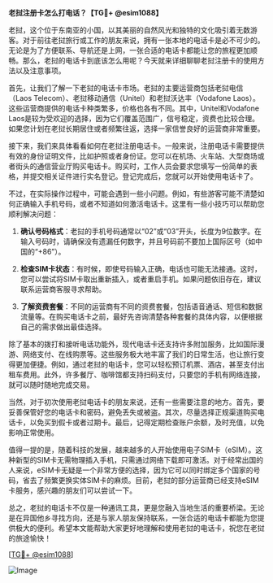 **老挝注册卡怎么打电话？【TG💪+ @esim1088】**

老挝，这个位于东南亚的小国，以其美丽的自然风光和独特的文化吸引着无数游客。对于前往老挝旅行或工作的朋友来说，拥有一张本地的电话卡是必不可少的。无论是为了方便联系、导航还是上网，一张合适的电话卡都能让您的旅程更加顺畅。那么，老挝的电话卡到底该怎么用呢？今天就来详细聊聊老挝注册卡的使用方法以及注意事项。

首先，让我们了解一下老挝的电话卡市场。老挝的主要运营商包括老挝电信（Laos Telecom）、老挝移动通信（Unitel）和老挝沃达丰（Vodafone Laos）。这些运营商提供的电话卡种类繁多，价格也各有不同。其中，Unitel和Vodafone Laos是较为受欢迎的选择，因为它们覆盖范围广，信号稳定，资费也比较合理。如果您计划在老挝长期居住或者频繁往返，选择一家信誉良好的运营商非常重要。

接下来，我们来具体看看如何在老挝注册电话卡。一般来说，注册电话卡需要提供有效的身份证明文件，比如护照或者身份证。您可以在机场、火车站、大型商场或者街头的通信营业厅购买电话卡。购买时，工作人员会要求您填写一份简单的表格，并提交相关证件进行实名登记。登记完成后，您就可以开始使用电话卡了。

不过，在实际操作过程中，可能会遇到一些小问题。例如，有些游客可能不清楚如何正确输入手机号码，或者不知道如何激活电话卡。这里有一些小技巧可以帮助您顺利解决问题：

1. **确认号码格式**：老挝的手机号码通常以“02”或“03”开头，长度为9位数字。在输入号码时，请确保没有遗漏任何数字，并且号码前不要加上国际区号（如中国的“+86”）。
   
2. **检查SIM卡状态**：有时候，即使号码输入正确，电话也可能无法接通。这时，您可以尝试将SIM卡取出重新插入，或者重启手机。如果问题依旧存在，建议联系运营商客服寻求帮助。

3. **了解资费套餐**：不同的运营商有不同的资费套餐，包括语音通话、短信和数据流量等。在购买电话卡之前，最好先咨询清楚各种套餐的具体内容，以便根据自己的需求做出最佳选择。

除了基本的拨打和接听电话功能外，现代电话卡还支持许多附加服务，比如国际漫游、网络支付、在线购票等。这些服务极大地丰富了我们的日常生活，也让旅行变得更加便捷。例如，通过老挝的电话卡，您可以轻松预订机票、酒店，甚至支付出租车费用。此外，许多餐厅、咖啡馆都支持扫码支付，只要您的手机有网络连接，就可以随时随地完成交易。

当然，对于初次使用老挝电话卡的朋友来说，还有一些需要注意的地方。首先，要妥善保管好您的电话卡和密码，避免丢失或被盗。其次，尽量选择正规渠道购买电话卡，以免买到假卡或者过期卡。最后，记得定期检查账户余额，及时充值，以免影响正常使用。

值得一提的是，随着科技的发展，越来越多的人开始使用电子SIM卡（eSIM）。这种新型的SIM卡无需物理插入手机，只需通过网络下载即可激活。对于经常出国的人来说，eSIM卡无疑是一个非常方便的选择，因为它可以同时绑定多个国家的号码，省去了频繁更换实体SIM卡的麻烦。目前，老挝的部分运营商已经支持eSIM卡服务，感兴趣的朋友们可以尝试一下。

总之，老挝的电话卡不仅是一种通讯工具，更是您融入当地生活的重要桥梁。无论是在异国他乡寻找方向，还是与家人朋友保持联系，一张合适的电话卡都能为您提供极大的便利。希望本文能帮助大家更好地理解和使用老挝的电话卡，祝您在老挝的旅途愉快！

[[TG💪+ @esim1088](https://t.me/s/esim1088)] 

![Image](https://i.postimg.cc/4NQfJmqS/Snipaste-2025-05-13-00-14-12.png)